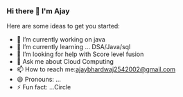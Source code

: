 ### Hi there 👋 I'm Ajay

Here are some ideas to get you started:

- 🔭 I’m currently working on java
- 🌱 I’m currently learning ... DSA/Java/sql
- 🤔 I’m looking for help with Score level fusion 
- 💬 Ask me about Cloud Computing
- 📫 How to reach me:ajaybhardwaj2542002@gmail.com
- 😄 Pronouns: ...
- ⚡ Fun fact: ...Circle

